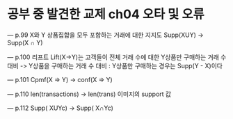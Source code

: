 # 공부 중 발견한 교제 ch04 오타 및 오류

— p.99
X와 Y 상품집합을 모두 포함하는 거래에 대한 지지도 Supp(XUY) -> Supp(X ∩ Y)

— p.100
리프트 Lift(X->Y)는 고객들이 전체 거래 수에 대한 Y상품만 구매하는 거래 수 대비 -> Y상품을 구매하는 거래 수 대비
: Y상품만 구매하는 경우는 Supp(Y - X)이다

— p.101
Cpmf(X => Y) -> conf(X => Y)

— p.110
len(transactions) -> len(trans)
이미지의 support 값

— p.112
Supp( XUYc) -> Supp( X∩Yc)
